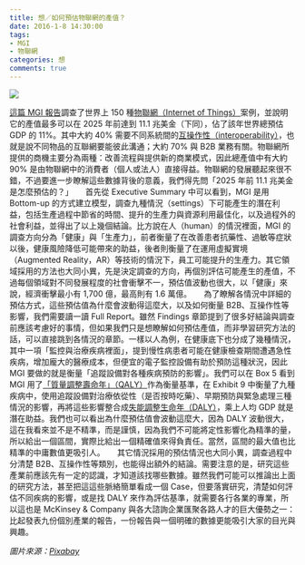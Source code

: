 ```yaml
---
title: 想／如何預估物聯網的產值？
date: 2016-1-8 14:30:00
tags: 
- MGI
- 物聯網
categories: 想
comments: true
---
```

![](cover.jpg)

[這篇 MGI 報告](http://www.mckinsey.com/business-functions/business-technology/our-insights/the-internet-of-things-the-value-of-digitizing-the-physical-world)調查了世界上 150 種[物聯網（Internet of Things）](http://wiki.mbalib.com/zh-tw/%E7%89%A9%E8%81%94%E7%BD%91)案例，並說明它的產值最多可以在 2025 年前達到 11.1 兆美金（下同），佔了該年世界總預估 GDP 的 11%。其中大約 40% 需要不同系統間的[互操作性（interoperability）](https://zh.wikipedia.org/zh-hant/%E4%BA%92%E6%93%8D%E4%BD%9C%E6%80%A7)，也就是說不同物品的互聯網要能彼此溝通；<!--more-->大約 70% 與 B2B 業務有關。物聯網所提供的商機主要分為兩種：改善流程與提供新的商業模式，因此總產值中有大約 90% 是由物聯網中的消費者（個人或法人）直接得益。物聯網的發展聽起來很不錯，不過要進一步瞭解這些數據背後的意義，我們得先問「2025 年前 11.1 兆美金是怎麼預估的？」
　
首先從 Executive Summary 中可以看到，MGI 是用 Bottom-up 的方式建立模型，調查九種情況（settings）下可能產生的潛在利益，包括生產過程中節省的時間、提升的生產力與資源利用最佳化，以及過程外的社會利益，並得出了以上幾個結論。比方說在人（human）的情況裡面，MGI 的調查方向分為「健康」與「生產力」，前者衡量了在改善患者抗藥性、過敏等症狀以後，健康風險降低可能帶來的助益，後者則衡量了在運用虛擬實境（Augmented Reality，AR）等技術的情況下，員工可能提升的生產力。其它領域採用的方法也大同小異，先是決定調查的方向，再個別評估可能產生的產值，不過每個領域對不同發展程度的社會衝擊不一，預估值波動也很大，以「健康」來說，經濟衝擊最小有 1,700 億，最高則有 1.6 萬億。
　
為了瞭解各情況中詳細的預估方式，這些預估值為什麼會波動得這麼大，以及如何衡量 B2B、互操作性等影響，我們需要讀一讀 Full Report。雖然 Findings 章節提到了很多好結論與調查前應該考慮好的事情，但如果我們只是想瞭解如何預估產值，而非學習研究方法的話，可以直接跳到各情況的章節。一樣以人為例，在健康底下也分成了幾種情況，其中一項「監控與治療疾病裡面」，提到慢性病患者可能在健康檢查期間遭遇急性疾病，增加龐大的醫療成本，但便宜的電子監控設備有助於預防這種狀況，因此 MGI 要做的就是衡量「追蹤設備對各種疾病預防的影響」。我們可以在 Box 5 看到 MGI 用了[「質量調整壽命年」（QALY）](https://zh.wikipedia.org/zh-hant/%E8%B4%A8%E9%87%8F%E8%B0%83%E6%95%B4%E5%AF%BF%E5%91%BD%E5%B9%B4)作為衡量基準，在 Exhibit 9 中衡量了九種疾病中，使用追蹤設備對治療依從性（是否按時吃藥）、早期預防與緊急處理三種情況的影響，再將這些影響整合成[失能調整生命年（DALY）](https://zh.wikipedia.org/wiki/%E5%A4%B1%E8%83%BD%E8%AA%BF%E6%95%B4%E7%94%9F%E5%91%BD%E5%B9%B4)，乘上人均 GDP 就是潛在助益。我們也可以看出為什麼預估值會波動這麼大，因為 DALY 波動很大，這在我看來並不是不精準，而是謹慎，因為我們不可能將定性影響化為精準的量，所以給出一個區間，實際比給出一個精確值來得負責任。當然，區間的最大值也比精準的中庸數值更吸引人。
　
其它情況採用的預估情況也大同小異，調查過程中分清楚 B2B、互操作性等類別，也能得出額外的結論。需要注意的是，研究這些產業前應該先有一定的認識，才知道該找哪些數據。雖然我們可能可以推論出上面的研究方法，甚至把這這些脈絡簡單看成一個 Case，但要落實研究，清楚如何評估不同疾病的影響，或是找 DALY 來作為評估基準，就需要各行各業的專業，所以這也是 McKinsey & Company 與各大諮詢企業匯聚各路人才的巨大優勢之一：比起發表九份個別產業的報告，一份報告與一個明確的數據更能吸引大家的目光與興趣。

*圖片來源：[Pixabay](https://pixabay.com)*
